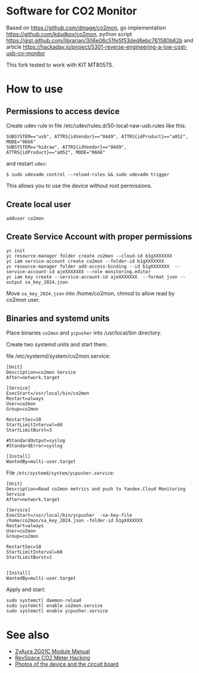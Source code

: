 # Software for CO2 Monitor 

Based on https://github.com/dmage/co2mon, go implementation https://github.com/kdudkov/co2mon,
python script https://gist.github.com/librarian/306e06c51fe5f53ded6ebc761580b62b
and article https://hackaday.io/project/5301-reverse-engineering-a-low-cost-usb-co-monitor

This fork tested to work with KIT MT8057S.

# How to use


## Permissions to access device
Create udev rule in file /etc/udev/rules.d/50-local-raw-usb.rules like this:
```
SUBSYSTEM=="usb", ATTRS{idVendor}=="04d9", ATTRS{idProduct}=="a052",  MODE="0666"
SUBSYSTEM=="hidraw", ATTRS{idVendor}=="04d9", ATTRS{idProduct}=="a052", MODE="0666"
```

and restart `udev`:
```
$ sudo udevadm control --reload-rules && sudo udevadm trigger
```
This allows you to use the device without root permissions.

## Create local user 
```
adduser co2mon
```

## Create Service Account with proper permissions
```
yc init
yc resource-manager folder create co2mon --cloud-id b1gXXXXXXX
yc iam service-account create co2mon --folder-id b1gXXXXXXX
yc resource-manager folder add-access-binding --id b1gXXXXXXX  --service-account-id ajeXXXXXXX --role monitoring.editor
yc iam key create --service-account-id ajeXXXXXXX  --format json --output sa_key_2024.json
```
Move `sa_key_2024.json` into /home/co2mon, chmod to allow read by co2mon user.


## Binaries and systemd units
Place binaries `co2mon` and `ycpusher` into /usr/local/bin directory.

Create two systemd units and start them.

file /etc/systemd/system/co2mon.service:
```
[Unit]
Description=co2mon Service
After=network.target

[Service]
ExecStart=/usr/local/bin/co2mon
Restart=always
User=co2mon
Group=co2mon

RestartSec=10
StartLimitInterval=60
StartLimitBurst=3

#StandardOutput=syslog
#StandardError=syslog

[Install]
WantedBy=multi-user.target
```

File `/etc/systemd/system/ycpusher.service`:
```
[Unit]
Description=Read co2mon metrics and push to Yandex.Cloud Monitoring Service
After=network.target

[Service]
ExecStart=/usr/local/bin/ycpusher  -sa-key-file /home/co2mon/sa_key_2024.json -folder-id b1gXXXXXXX
Restart=always
User=co2mon
Group=co2mon

RestartSec=10
StartLimitInterval=60
StartLimitBurst=3


[Install]
WantedBy=multi-user.target
```

Apply and start:
```
sudo systemctl daemon-reload
sudo systemctl enable co2mon.service
sudo systemctl enable ycpusher.service
```

# See also
  * [ZyAura ZG01C Module Manual](http://www.zyaura.com/support/manual/pdf/ZyAura_CO2_Monitor_ZG01C_Module_ApplicationNote_141120.pdf)
  * [RevSpace CO2 Meter Hacking](https://revspace.nl/CO2MeterHacking)
  * [Photos of the device and the circuit board](http://habrahabr.ru/company/masterkit/blog/248403/)
  
